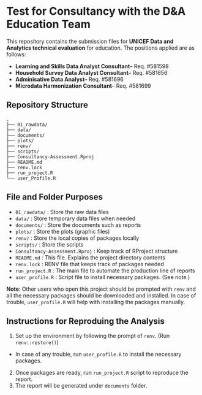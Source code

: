 # Test for Consultancy with the D&A Education Team

This repository contains the submission files for **UNICEF Data and Analytics technical evaluation** for education. The positions applied are as follows:

- **Learning and Skills Data Analyst Consultant**– Req. #581598
- **Household Survey Data Analyst Consultant**– Req. #581656
- **Adminisative Data Analyst**– Req. #581696
- **Microdata Harmonization Consultant**– Req. #581699

## Repository Structure

    .
    ├── 01_rawdata/
    ├── data/
    ├── documents/
    ├── plots/
    ├── renv/
    ├── scripts/
    ├── Consultancy-Assessment.Rproj
    ├── README.md
    ├── renv.lock
    ├── run_project.R
    └── user_Profile.R

## File and Folder Purposes 

- `01_rawdata/` : Store the raw data files
- `data/`       : Store temporary data files when needed
- `documents/`  : Store the documents such as reports
- `plots/`      : Store the plots (graphic files)
- `renv/`       : Store the local copies of packages locally
- `scripts/`    : Store the scripts
- `Consultancy-Assessment.Rproj`  : Keep track of RProject structure
- `README.md`   : This file. Explains the project directory contents
- `renv.lock`   : RENV file that keeps track of packages needed
- `run_project.R`   : The main file to automate the production line of reports
- `user_profile.R`  : Script file to install necessary packages. (See note.)

**Note**: Other users who open this project should be prompted with `renv` and
all the necessary packages should be downloaded and installed. In case of
trouble, `user_profile.R` will help with installing the packages manually.

## Instructions for Reproduing the Analysis

1. Set up the environment by following the prompt of `renv`. (Run `renv::restore()`)
  - In case of any trouble, run `user_profile.R` to install the necessary packages.
2. Once packages are ready, run `run_project.R` script to reproduce the report.
4. The report will be generated under `documents` folder.
